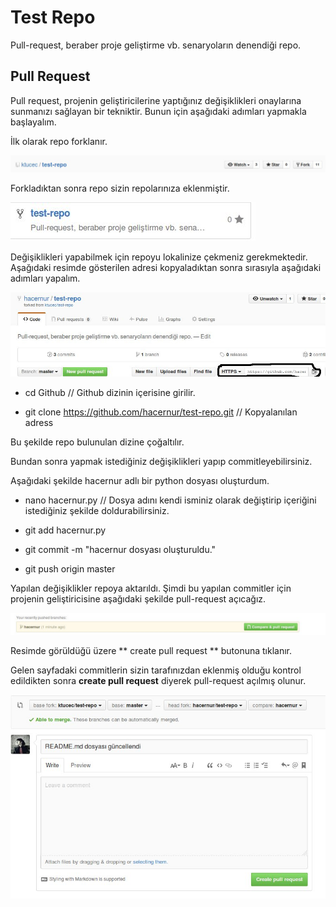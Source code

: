 # Test Repo
Pull-request, beraber proje geliştirme vb. senaryoların denendiği repo.

## Pull Request

Pull request, projenin geliştiricilerine yaptığınız değişiklikleri onaylarına sunmanızı sağlayan bir tekniktir.
Bunun için aşağıdaki adımları yapmakla başlayalım.

İlk olarak repo forklanır.

![1](images/image1.jpeg)

Forkladıktan sonra repo sizin repolarınıza eklenmiştir.

![2](images/image2.jpeg)

Değişiklikleri yapabilmek için repoyu lokalinize çekmeniz gerekmektedir.
Aşağıdaki resimde gösterilen adresi kopyaladıktan sonra sırasıyla aşağıdaki adımları yapalım.

![3](images/image3.jpeg)

* cd Github
 // Github dizinin içerisine girilir.

* git clone https://github.com/hacernur/test-repo.git
 // Kopyalanılan adress

Bu şekilde repo bulunulan dizine çoğaltılır.

Bundan sonra yapmak istediğiniz değişiklikleri yapıp commitleyebilirsiniz.

Aşağıdaki şekilde hacernur adlı bir python dosyası oluşturdum.

* nano hacernur.py
// Dosya adını kendi isminiz olarak değiştirip içeriğini istediğiniz şekilde doldurabilirsiniz.

* git add hacernur.py
* git commit -m "hacernur dosyası oluşturuldu."
* git push origin master

Yapılan değişiklikler repoya aktarıldı.
Şimdi bu yapılan commitler için projenin geliştiricisine aşağıdaki şekilde pull-request açıcağız.

![4](images/image4.jpeg)

Resimde görüldüğü üzere ** create pull request **  butonuna tıklanır.

Gelen sayfadaki commitlerin sizin tarafınızdan eklenmiş olduğu kontrol edildikten sonra **create pull request** diyerek pull-request açılmış olunur.

![5](images/image5.jpeg)
